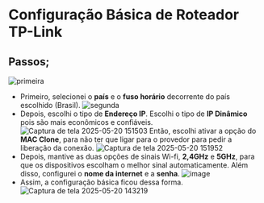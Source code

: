# Configuração Básica de Roteador TP-Link
## Passos;
![primeira](https://github.com/user-attachments/assets/a301ccb7-45d9-4af9-8543-50a5924551f4)
- Primeiro, selecionei o **país** e o **fuso horário** decorrente do país escolhido (Brasil).
![segunda](https://github.com/user-attachments/assets/79b92e2f-6766-4834-bfd1-f0cd7edb1347)
- Depois, escolhi o tipo de **Endereço IP**. Escolhi o tipo de **IP Dinâmico** pois são mais econômicos e confiáveis.
![Captura de tela 2025-05-20 151503](https://github.com/user-attachments/assets/69764fcf-8ca7-42bc-886f-ac8733ff9e90)
Então, escolhi ativar a opção do **MAC Clone**, para não ter que ligar para o provedor para pedir a liberação da conexão.
![Captura de tela 2025-05-20 151952](https://github.com/user-attachments/assets/ce810039-4dd9-427a-81c0-fe90b0581bfb)
- Depois, mantive as duas opções de sinais Wi-fi, **2,4GHz** e **5GHz**, para que os dispositivos escolham o melhor sinal automaticamente. Além disso, configurei o **nome da internet** e a **senha**.
![image](https://github.com/user-attachments/assets/16d71b66-cb3f-424a-a02c-0b82120d2bd2)
- Assim, a configuração básica ficou dessa forma.
![Captura de tela 2025-05-20 143219](https://github.com/user-attachments/assets/f373c659-5f33-4e3a-a964-56bf8c1759c6)








